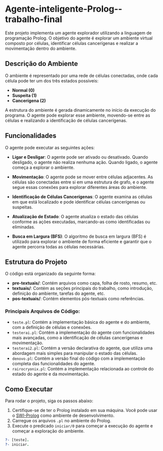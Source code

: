 # Agente-inteligente-Prolog--trabalho-final
Este projeto implementa um agente explorador utilizando a linguagem de programação Prolog. O objetivo do agente é explorar um ambiente virtual composto por células, identificar células cancerígenas e realizar a movimentação dentro do ambiente.

## Descrição do Ambiente

O ambiente é representado por uma rede de células conectadas, onde cada célula pode ter um dos três estados possíveis:
- **Normal (0)**
- **Suspeita (1)**
- **Cancerígena (2)**

A estrutura do ambiente é gerada dinamicamente no início da execução do programa. O agente pode explorar esse ambiente, movendo-se entre as células e realizando a identificação de células cancerígenas.

## Funcionalidades

O agente pode executar as seguintes ações:

- **Ligar e Desligar**: O agente pode ser ativado ou desativado. Quando desligado, o agente não realiza nenhuma ação. Quando ligado, o agente começa a explorar o ambiente.
  
- **Movimentação**: O agente pode se mover entre células adjacentes. As células são conectadas entre si em uma estrutura de grafo, e o agente segue essas conexões para explorar diferentes áreas do ambiente.

- **Identificação de Células Cancerígenas**: O agente examina as células em que está localizado e pode identificar células cancerígenas ou suspeitas.

- **Atualização de Estado**: O agente atualiza o estado das células conforme as ações executadas, marcando-as como identificadas ou eliminadas.

- **Busca em Largura (BFS)**: O algoritmo de busca em largura (BFS) é utilizado para explorar o ambiente de forma eficiente e garantir que o agente percorra todas as células necessárias.

## Estrutura do Projeto

O código está organizado da seguinte forma:

- **pre-textuais/**: Contém arquivos como capa, folha de rosto, resumo, etc.
- **textuais/**: Contém as seções principais do trabalho, como introdução, definição do ambiente, tarefas do agente, etc.
- **pos-textuais/**: Contém elementos pós-textuais como referências.

### Principais Arquivos de Código:

- `teste.pl`: Contém a implementação básica do agente e do ambiente, com a definição de células e conexões.
- `testerai.pl`: Contém a implementação do agente com funcionalidades mais avançadas, como a identificação de células cancerígenas e movimentação.
- `testerai2.pl`: Contém a versão declarativa do agente, que utiliza uma abordagem mais simples para manipular o estado das células.
- `denovo.pl`: Contém a versão final do código com a implementação completa das funcionalidades do agente.
- `rairocryonix.pl`: Contém a implementação relacionada ao controle do estado do agente e da movimentação.

## Como Executar

Para rodar o projeto, siga os passos abaixo:

1. Certifique-se de ter o Prolog instalado em sua máquina. Você pode usar o [SWI-Prolog](https://www.swi-prolog.org/) como ambiente de desenvolvimento.
2. Carregue os arquivos `.pl` no ambiente do Prolog.
3. Execute o predicado `iniciar/0` para começar a execução do agente e começar a exploração do ambiente.

```prolog
?- [teste].
?- iniciar.

